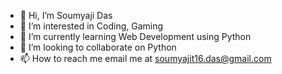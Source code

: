 - 👋 Hi, I’m Soumyaji Das
- 👀 I’m interested in Coding, Gaming
- 🌱 I’m currently learning Web Development using Python
- 💞️ I’m looking to collaborate on Python 
- 📫 How to reach me email me at soumyajit16.das@gmail.com

<!---
Soumyajit1605/Soumyajit1605 is a ✨ special ✨ repository because its `README.md` (this file) appears on your GitHub profile.
You can click the Preview link to take a look at your changes.
--->
